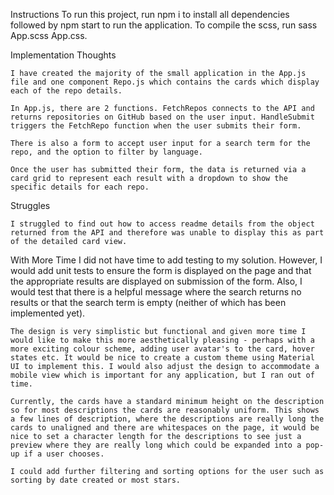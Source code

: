 Instructions
    To run this project, run npm i to install all dependencies followed by npm start to run the application. To compile the scss, run sass App.scss App.css.

Implementation Thoughts

    I have created the majority of the small application in the App.js file and one component Repo.js which contains the cards which display each of the repo details. 

    In App.js, there are 2 functions. FetchRepos connects to the API and returns repositories on GitHub based on the user input. HandleSubmit triggers the FetchRepo function when the user submits their form. 

    There is also a form to accept user input for a search term for the repo, and the option to filter by language.

    Once the user has submitted their form, the data is returned via a card grid to represent each result with a dropdown to show the specific details for each repo.

Struggles

    I struggled to find out how to access readme details from the object returned from the API and therefore was unable to display this as part of the detailed card view.

With More Time
    I did not have time to add testing to my solution. However, I would add unit tests to ensure the form is displayed on the page and that the appropriate results are displayed on submission of the form. Also, I would test that there is a helpful message where the search returns no results or that the search term is empty (neither of which has been implemented yet).

    The design is very simplistic but functional and given more time I would like to make this more aesthetically pleasing - perhaps with a more exciting colour scheme, adding user avatar's to the card, hover states etc. It would be nice to create a custom theme using Material UI to implement this. I would also adjust the design to accommodate a mobile view which is important for any application, but I ran out of time.

    Currently, the cards have a standard minimum height on the description so for most descriptions the cards are reasonably uniform. This shows a few lines of description, where the descriptions are really long the cards to unaligned and there are whitespaces on the page, it would be nice to set a character length for the descriptions to see just a preview where they are really long which could be expanded into a pop-up if a user chooses.

    I could add further filtering and sorting options for the user such as sorting by date created or most stars.
